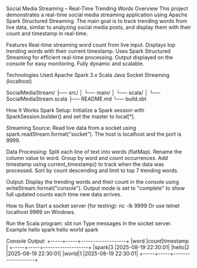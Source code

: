 Social Media Streaming – Real-Time Trending Words
Overview
This project demonstrates a real-time social media streaming application using Apache Spark Structured Streaming. The main goal is to track trending words from live data, similar to analyzing social media posts, and display them with their count and timestamp in real-time.

Features
Real-time streaming word count from live input.
Displays top trending words with their current timestamp.
Uses Spark Structured Streaming for efficient real-time processing.
Output displayed on the console for easy monitoring.
Fully dynamic and scalable.

Technologies Used
Apache Spark 3.x
Scala
Java 
Socket Streaming (localhost)

SocialMediaStream/
├── src/
│   └── main/
│       └── scala/
│           └── SocialMediaStream.scala
├── README.md
└── build.sbt

How It Works
Spark Setup:
Initialize a Spark session with SparkSession.builder() and set the master to local[*].

Streaming Source:
Read live data from a socket using spark.readStream.format("socket"). The host is localhost and the port is 9999.

Data Processing:
Split each line of text into words (flatMap).
Rename the column value to word.
Group by word and count occurrences.
Add timestamp using current_timestamp() to track when the data was processed.
Sort by count descending and limit to top 7 trending words.

Output:
Display the trending words and their count in the console using writeStream.format("console").
Output mode is set to "complete" to show full updated counts each time new data arrives.

How to Run
Start a socket server (for testing):
nc -lk 9999
Or use telnet localhost 9999 on Windows.

Run the Scala program:
sbt run
Type messages in the socket server. Example
hello spark hello world spark


Console Output:
+-----+-----+-------------------+
|word |count|timestamp          |
+-----+-----+-------------------+
|spark|3    |2025-08-19 22:30:01|
|hello|2    |2025-08-19 22:30:01|
|world|1    |2025-08-19 22:30:01|
+-----+-----+-------------------+
